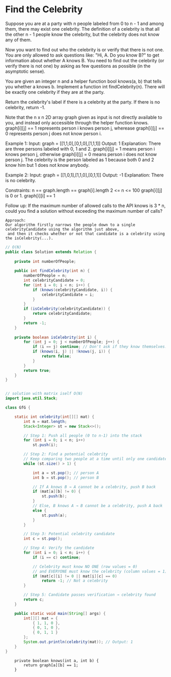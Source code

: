 # Find the Celebrity

Suppose you are at a party with n people labeled from 0 to n - 1 and among them, there may exist one celebrity. The definition of a celebrity is that all the other n - 1 people know the celebrity, but the celebrity does not know any of them.

Now you want to find out who the celebrity is or verify that there is not one. You are only allowed to ask questions like: "Hi, A. Do you know B?" to get information about whether A knows B. You need to find out the celebrity (or verify there is not one) by asking as few questions as possible (in the asymptotic sense).

You are given an integer n and a helper function bool knows(a, b) that tells you whether a knows b. Implement a function int findCelebrity(n). There will be exactly one celebrity if they are at the party.

Return the celebrity's label if there is a celebrity at the party. If there is no celebrity, return -1.

Note that the n x n 2D array graph given as input is not directly available to you, and instead only accessible through the helper function knows. graph[i][j] == 1 represents person i knows person j, wherease graph[i][j] == 0 represents person j does not know person i.

 

Example 1:
Input: graph = [[1,1,0],[0,1,0],[1,1,1]]
Output: 1
Explanation: There are three persons labeled with 0, 1 and 2. graph[i][j] = 1 means person i knows person j, otherwise graph[i][j] = 0 means person i does not know person j. The celebrity is the person labeled as 1 because both 0 and 2 know him but 1 does not know anybody.

Example 2:
Input: graph = [[1,0,1],[1,1,0],[0,1,1]]
Output: -1
Explanation: There is no celebrity.
 
Constraints:
n == graph.length == graph[i].length
2 <= n <= 100
graph[i][j] is 0 or 1.
graph[i][i] == 1
 

Follow up: If the maximum number of allowed calls to the API knows is 3 * n, could you find a solution without exceeding the maximum number of calls?

```
Approach:
Our algorithm firstly narrows the people down to a single celebrityCandidate using the algorithm just above,
 and then it checks whether or not that candidate is a celebrity using the isCelebrity(...).
```

```java
// O(N)
public class Solution extends Relation {
    
    private int numberOfPeople;
    
    public int findCelebrity(int n) {
        numberOfPeople = n;
        int celebrityCandidate = 0;
        for (int i = 0; i < n; i++) {
            if (knows(celebrityCandidate, i)) {
                celebrityCandidate = i;
            }
        }
        if (isCelebrity(celebrityCandidate)) {
            return celebrityCandidate;
        }
        return -1;
    }
    
    private boolean isCelebrity(int i) {
        for (int j = 0; j < numberOfPeople; j++) {
            if (i == j) continue; // Don't ask if they know themselves.
            if (knows(i, j) || !knows(j, i)) {
                return false;
            }
        }
        return true;
    }
}


// solution with matrix iself O(N)
import java.util.Stack;

class GfG {

    static int celebrity(int[][] mat) {
        int n = mat.length;
        Stack<Integer> st = new Stack<>();

        // Step 1: Push all people (0 to n-1) into the stack
        for (int i = 0; i < n; i++)
            st.push(i);

        // Step 2: Find a potential celebrity
        // Keep comparing two people at a time until only one candidate remains
        while (st.size() > 1) {

            int a = st.pop(); // person A
            int b = st.pop(); // person B

            // If A knows B → A cannot be a celebrity, push B back
            if (mat[a][b] != 0) {
                st.push(b);
            }
            // Else, B knows A → B cannot be a celebrity, push A back
            else {
                st.push(a);
            }
        }

        // Step 3: Potential celebrity candidate
        int c = st.pop();

        // Step 4: Verify the candidate
        for (int i = 0; i < n; i++) {
            if (i == c) continue;

            // Celebrity must know NO ONE (row values = 0)
            // and EVERYONE must know the celebrity (column values = 1)
            if (mat[c][i] != 0 || mat[i][c] == 0)
                return -1; // Not a celebrity
        }

        // Step 5: Candidate passes verification → celebrity found
        return c;
    }

    public static void main(String[] args) {
        int[][] mat = {
            { 1, 1, 0 },
            { 0, 1, 0 },
            { 0, 1, 1 }
        };
        System.out.println(celebrity(mat)); // Output: 1
    }
}
```


```
    private boolean knows(int a, int b) {
        return graph[a][b] == 1;
    }
```
